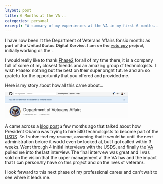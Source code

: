 ```yaml
---
layout: post
title: 6 Months at the VA... 
categories: personal
excerpt: "A summary of my experiences at the VA in my first 6 months..."
---
```


I have now been at the Department of Veterans Affairs for six months as part of the United States Digital Service.  I am on the [vets.gov](https://www.vets.gov) project, initially working on the .

I would really like to thank [Phase2](https://www.phase2technology.com/) for all of my time there, it is a company full of some of my closest friends and an amazing group of technologists.  I wish Phase2 nothing but the best on their super bright future and am so grateful for the opportunity that you offered and provided me.

Here is my story about how all this came about...

<section class="special"><img style="width: 80%;" src="/images/github-va.png" /></section>

A came across a [blog post](http://www.businessinsider.com/how-the-white-house-plans-to-poach-500-recruits-from-the-private-tech-sector-2015-11) a few months ago that talked about how President Obama was trying to hire 500 technologists to become part of the [USDS](https://www.whitehouse.gov/digital/united-states-digital-service).  So I submitted my resume, assuming that it would be until the next administration before it would even be looked at, but I got called within 3 weeks.  Went through 4 initial interviews with the USDS, and finally the [VA](https://va.gov) pulled me into the last interview.  The final interview was great and I was sold on the vision that the upper management at the VA has and the impact that I can personally have on this project and on the lives of veterans.

I look forward to this next phase of my professional career and can't wait to see where it leads me. 